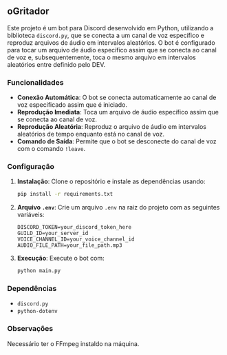 ## oGritador

Este projeto é um bot para Discord desenvolvido em Python, utilizando a biblioteca `discord.py`, que se conecta a um canal de voz específico e reproduz arquivos de áudio em intervalos aleatórios. O bot é configurado para tocar um arquivo de áudio específico assim que se conecta ao canal de voz e, subsequentemente, toca o mesmo arquivo em intervalos aleatórios entre definido pelo DEV.

### Funcionalidades

- **Conexão Automática**: O bot se conecta automaticamente ao canal de voz especificado assim que é iniciado.
- **Reprodução Imediata**: Toca um arquivo de áudio específico assim que se conecta ao canal de voz.
- **Reprodução Aleatória**: Reproduz o arquivo de áudio em intervalos aleatórios de tempo enquanto está no canal de voz.
- **Comando de Saída**: Permite que o bot se desconecte do canal de voz com o comando `!leave`.

### Configuração

1. **Instalação**: Clone o repositório e instale as dependências usando:

    ```bash
    pip install -r requirements.txt
    ```

2. **Arquivo `.env`**: Crie um arquivo `.env` na raiz do projeto com as seguintes variáveis:

    ```plaintext
    DISCORD_TOKEN=your_discord_token_here
    GUILD_ID=your_server_id
    VOICE_CHANNEL_ID=your_voice_channel_id
    AUDIO_FILE_PATH=your_file_path.mp3
    ```

3. **Execução**: Execute o bot com:

    ```bash
    python main.py
    ```

### Dependências

- `discord.py`
- `python-dotenv`

### Observações

Necessário ter o FFmpeg instaldo na máquina.
